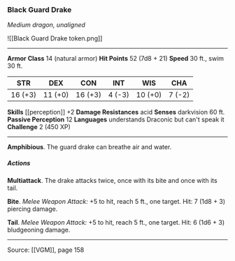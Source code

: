 ### Black Guard Drake
_Medium dragon, unaligned_

![[Black Guard Drake token.png]]




---

**Armor Class** 14 (natural armor)
**Hit Points** 52 (7d8 + 21)
**Speed** 30 ft., swim 30 ft.

| STR     | DEX     | CON     | INT     | WIS     | CHA     |
|---------|---------|---------|---------|---------|---------|
| 16 (+3) | 11 (+0) | 16 (+3) | 4 (-3) | 10 (+0) | 7 (-2) |

**Skills** [[perception]] +2
**Damage Resistances** acid
**Senses** darkvision 60 ft.
**Passive Perception** 12
**Languages** understands Draconic but can't speak it
**Challenge** 2 (450 XP)

---

**Amphibious**. The guard drake can breathe air and water.

##### Actions
**Multiattack**. The drake attacks twice, once with its bite and once with its tail.

**Bite**. _Melee Weapon Attack:_ +5 to hit, reach 5 ft., one target. Hit: 7 (1d8 + 3) piercing damage.

**Tail**. _Melee Weapon Attack:_ +5 to hit, reach 5 ft., one target. Hit: 6 (1d6 + 3) bludgeoning damage.


---

Source: [[VGM]], page 158